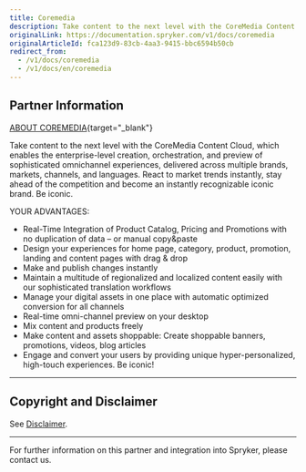 ```yaml
---
title: Coremedia
description: Take content to the next level with the CoreMedia Content Cloud that can be integrated in the Spryker Commerce OS.
originalLink: https://documentation.spryker.com/v1/docs/coremedia
originalArticleId: fca123d9-83cb-4aa3-9415-bbc6594b50cb
redirect_from:
  - /v1/docs/coremedia
  - /v1/docs/en/coremedia
---
```


## Partner Information
[ABOUT COREMEDIA](https://www.coremedia.com){target="_blank"}

Take content to the next level with the CoreMedia Content Cloud, which enables the enterprise-level creation, orchestration, and preview of sophisticated omnichannel experiences, delivered across multiple brands, markets, channels, and languages. React to market trends instantly, stay ahead of the competition and become an instantly recognizable iconic brand. Be iconic.

YOUR ADVANTAGES:

* Real-Time Integration of Product Catalog, Pricing and Promotions with no duplication of data – or manual copy&paste
* Design your experiences for home page, category, product, promotion, landing and content pages with drag & drop
* Make and publish changes instantly
* Maintain a multitude of regionalized and localized content easily with our sophisticated translation workflows
* Manage your digital assets in one place with automatic optimized conversion for all channels
* Real-time omni-channel preview on your desktop
* Mix content and products freely
* Make content and assets shoppable: Create shoppable banners, promotions, videos, blog articles
* Engage and convert your users by providing unique hyper-personalized, high-touch experiences. Be iconic!

---

## Copyright and Disclaimer

See [Disclaimer](https://github.com/spryker/spryker-documentation).

---
For further information on this partner and integration into Spryker, please contact us.

<div class="hubspot-forms hubspot-forms--docs">
<div class="hubspot-form" id="hubspot-partners-1">
            <div class="script-embed" data-code="
                                            hbspt.forms.create({
				                                portalId: '2770802',
				                                formId: '163e11fb-e833-4638-86ae-a2ca4b929a41',
              	                                onFormReady: function() {
              		                                const hbsptInit = new CustomEvent('hbsptInit', {bubbles: true});
              		                                document.querySelector('#hubspot-partners-1').dispatchEvent(hbsptInit);
              	                                }
				                            });
            "></div>
</div>
</div>

